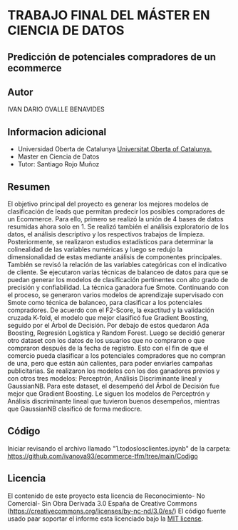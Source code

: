 # TRABAJO FINAL DEL MÁSTER EN CIENCIA DE DATOS

## Predicción de potenciales compradores de un ecommerce

## Autor

IVAN DARIO OVALLE BENAVIDES

## Informacion adicional

* Universidad Oberta de Catalunya [Universitat Oberta of Catalunya.](http://www.uoc.edu/portal/ca/index.html)
* Master en Ciencia de Datos
* Tutor: Santiago Rojo Muñoz

## Resumen

El objetivo principal del proyecto es generar los mejores modelos de clasificación de leads que permitan predecir los posibles compradores de un Ecommerce. Para ello, primero se realizó la unión de 4 bases de datos resumidas ahora solo en 1. Se realizó también el análisis exploratorio de los datos, el análisis descriptivo y los respectivos trabajos de limpieza. Posteriormente, se realizaron estudios estadísticos para determinar la colinealidad de las variables numéricas y luego se redujo la dimensionalidad de estas mediante análisis de componentes principales.  También se revisó la relación de las variables categóricas con el indicativo de cliente. Se ejecutaron varias técnicas de balanceo de datos para que se puedan generar los modelos de clasificación pertinentes con alto grado de precisión y confiabilidad. La técnica ganadora fue Smote. Continuando con el proceso, se generaron varios modelos de aprendizaje supervisado con Smote como técnica de balanceo, para clasificar a los potenciales compradores. De acuerdo con el F2-Score, la exactitud y la validación cruzada K-fold, el modelo que mejor clasificó fue Gradient Boosting, seguido por el Árbol de Decisión. Por debajo de estos quedaron Ada Boosting, Regresión Logística y Random Forest. Luego se decidió generar otro dataset con los datos de los usuarios que no compraron o que compraron después de la fecha de registro. Esto con el fin de que el comercio pueda clasificar a los potenciales compradores que no compran de una, pero que están aún calientes, para poder enviarles campañas publicitarias. Se realizaron los modelos con los dos ganadores previos y con otros tres modelos: Perceptrón, Análisis Discriminante lineal y GaussianNB. Para este dataset, el desempeñó del Árbol de Decisión fue mejor que Gradient Boosting. Le siguen los modelos de Perceptrón y Análisis discriminante lineal que tuvieron buenos desempeños, mientras que GaussianNB clasificó de forma mediocre.

## Código
Iniciar revisando el archivo llamado "1.todoslosclientes.ipynb" de la carpeta: https://github.com/ivanova93/ecommerce-tfm/tree/main/Codigo

## Licencia

El contenido de este proyecto esta licencia de Reconocimiento- No Comercial- Sin Obra Derivada 3.0 España de Creative Commons (https://creativecommons.org/licenses/by-nc-nd/3.0/es/)
El código fuente usado paar soportar el informe esta licenciado bajo la  [MIT license](http://opensource.org/licenses/mit-license.php).
